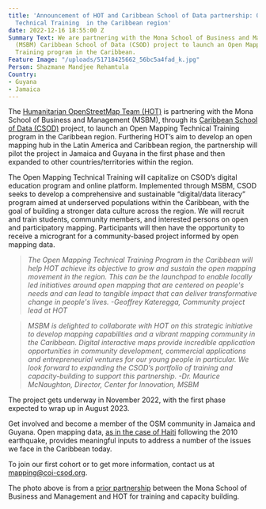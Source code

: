 ```yaml
---
title: 'Announcement of HOT and Caribbean School of Data partnership: Open Mapping
  Technical Training  in the Caribbean region'
date: 2022-12-16 18:55:00 Z
Summary Text: We are partnering with the Mona School of Business and Management's
  (MSBM) Caribbean School of Data (CSOD) project to launch an Open Mapping Technical
  Training program in the Caribbean.
Feature Image: "/uploads/51718425662_56bc5a4fad_k.jpg"
Person: Shazmane Mandjee Rehamtula
Country:
- Guyana
- Jamaica
---
```


The [Humanitarian OpenStreetMap Team (HOT)](https://www.hotosm.org/) is partnering with the Mona School of Business and Management (MSBM), through its [Caribbean School of Data (CSOD)](https://coi-csod.org/) project, to launch an Open Mapping Technical Training program in the Caribbean region. Furthering HOT’s aim to develop an open mapping hub in the Latin America and Caribbean region, the partnership will pilot the project in Jamaica and Guyana in the first phase and then expanded to other countries/territories within the region.

The Open Mapping Technical Training will capitalize on CSOD’s digital education program and online platform. Implemented through MSBM, CSOD seeks to develop a comprehensive and sustainable “digital/data literacy” program aimed at underserved populations within the Caribbean, with the goal of building a stronger data culture across the region. We will recruit and train students, community members, and interested persons on open and participatory mapping. Participants will then have the opportunity to receive a microgrant for a community-based project informed by open mapping data. 

> *The Open Mapping Technical Training Program in the Caribbean will help HOT achieve its objective to grow and sustain the open mapping movement in the region. This can be the launchpad to enable locally led initiatives around open mapping that are centered on people's needs and can lead to tangible impact that can deliver transformative change in people's lives. -Geoffrey Kateregga, Community project lead at HOT*

> *MSBM is delighted to collaborate with HOT on this strategic initiative to develop mapping capabilities and a vibrant mapping community in the Caribbean. Digital interactive maps provide incredible application opportunities in community development, commercial applications and entrepreneurial ventures for our young people in particular. We look forward to expanding the CSOD’s portfolio of training and capacity-building to support this partnership. -Dr. Maurice McNaughton, Director, Center for Innovation, MSBM*

The project gets underway in November 2022, with the first phase expected to wrap up in August 2023.

Get involved and become a member of the OSM community in Jamaica and Guyana. Open mapping data, [as in the case of Haiti](https://www.hotosm.org/updates/haiti-10-years-later-growth-of-a-crisis-mapping-community/) following the 2010 earthquake, provides meaningful inputs to address a number of the issues we face in the Caribbean today.

To join our first cohort or to get more information, contact us at [mapping@coi-csod.org](mailto:mapping@coi-csod.org).

The photo above is from a [prior partnership](https://www.hotosm.org/projects/training-and-capacity-building-caribbean-open-data-program) between the Mona School of Business and Management and HOT for training and capacity building.